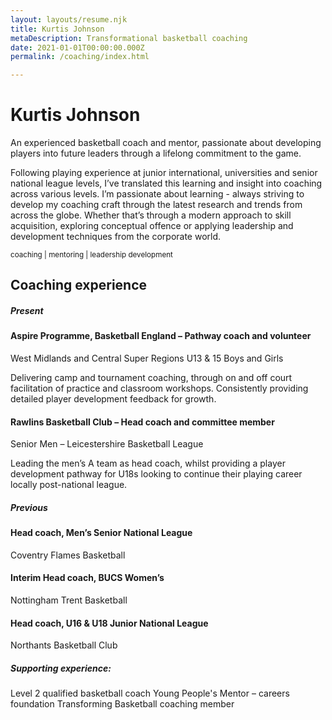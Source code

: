 ```yaml
---
layout: layouts/resume.njk
title: Kurtis Johnson
metaDescription: Transformational basketball coaching
date: 2021-01-01T00:00:00.000Z
permalink: /coaching/index.html

---
```

# Kurtis Johnson

An experienced basketball coach and mentor, passionate about developing players into future leaders through a lifelong commitment to the game.

Following playing experience at junior international, universities and senior national league levels, I’ve translated this learning and insight into coaching across various levels. I’m passionate about learning - always striving to develop my coaching craft through the latest research and trends from across the globe. Whether that’s through a modern approach to skill acquisition, exploring conceptual offence or applying leadership and development techniques from the corporate world.

<small> coaching | mentoring | leadership development </small>

## Coaching experience

##### Present

#### Aspire Programme, Basketball England – Pathway coach and volunteer
West Midlands and Central Super Regions U13 & 15 Boys and Girls

Delivering camp and tournament coaching, through on and off court facilitation of practice and classroom workshops. Consistently providing detailed player development feedback for growth.


#### Rawlins Basketball Club – Head coach and committee member
Senior Men – Leicestershire Basketball League

Leading the men’s A team as head coach, whilst providing a player development pathway for U18s looking to continue their playing career locally post-national league.

##### Previous

#### Head coach, Men’s Senior National League
Coventry Flames Basketball

#### Interim Head coach, BUCS Women’s
Nottingham Trent Basketball

#### Head coach, U16 & U18 Junior National League
Northants Basketball Club


##### Supporting experience:
Level 2 qualified basketball coach
Young People's Mentor – careers foundation
Transforming Basketball coaching member

